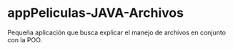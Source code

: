 # appPeliculas-JAVA-Archivos
Pequeña aplicación que busca explicar el manejo de archivos en conjunto con la POO.
